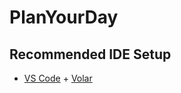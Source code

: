# PlanYourDay 
## Recommended IDE Setup

- [VS Code](https://code.visualstudio.com/) + [Volar](https://marketplace.visualstudio.com/items?itemName=Vue.volar)
